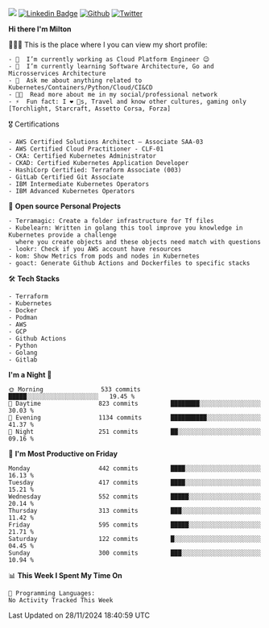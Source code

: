 ![](https://komarev.com/ghpvc/?username=miltlima&color=blueviolet) [![Linkedin Badge](https://img.shields.io/badge/-LinkedIn-blue?style=flat-square&logo=Linkedin&logoColor=white&link=https://www.linkedin.com/in/miltonlimaj/)](https://www.linkedin.com/in/miltonlimaj/) [![Github](https://img.shields.io/github/followers/miltlima?style=social)](https://github.com/miltlima?tab=followers) [![Twitter](https://img.shields.io/twitter/follow/milt_lima?style=social)](https://twitter.com/milt_lima)
 


     
**Hi there I'm Milton**

👨🏽‍💻 This is the place where I you can view my short profile:
```text
- 🔭  I’m currently working as Cloud Platform Engineer 😉
- 🌱  I’m currently learning Software Architecture, Go and Microsservices Architecture
- 💬  Ask me about anything related to Kubernetes/Containers/Python/Cloud/CI&CD
- 👨‍💻  Read more about me in my social/professional network
- ⚡  Fun fact: I ❤️ 🐶s, Travel and know other cultures, gaming only [Torchlight, Starcraft, Assetto Corsa, Forza]
```
🎖 Certifications
```text
- AWS Certified Solutions Architect – Associate SAA-03
- AWS Certified Cloud Practitioner - CLF-01
- CKA: Certified Kubernetes Administrator
- CKAD: Certified Kubernetes Application Developer
- HashiCorp Certified: Terraform Associate (003)
- GitLab Certified Git Associate
- IBM Intermediate Kubernetes Operators
- IBM Advanced Kubernetes Operators
```
📐 **Open source Personal Projects**

```text
- Terramagic: Create a folder infrastructure for Tf files
- Kubelearn: Written in golang this tool improve you knowledge in Kubernetes provide a challenge
  where you create objects and these objects need match with questions
- lookr: Check if you AWS account have resources
- kom: Show Metrics from pods and nodes in Kubernetes
- goact: Generate Github Actions and Dockerfiles to specific stacks
```
🛠 **Tech Stacks**

```text
- Terraform
- Kubernetes
- Docker
- Podman
- AWS
- GCP
- Github Actions
- Python
- Golang
- Gitlab
```         

<!--START_SECTION:waka-->
**I'm a Night 🦉** 

```text
🌞 Morning                533 commits         █████░░░░░░░░░░░░░░░░░░░░   19.45 % 
🌆 Daytime                823 commits         ████████░░░░░░░░░░░░░░░░░   30.03 % 
🌃 Evening                1134 commits        ██████████░░░░░░░░░░░░░░░   41.37 % 
🌙 Night                  251 commits         ██░░░░░░░░░░░░░░░░░░░░░░░   09.16 % 
```
📅 **I'm Most Productive on Friday** 

```text
Monday                   442 commits         ████░░░░░░░░░░░░░░░░░░░░░   16.13 % 
Tuesday                  417 commits         ████░░░░░░░░░░░░░░░░░░░░░   15.21 % 
Wednesday                552 commits         █████░░░░░░░░░░░░░░░░░░░░   20.14 % 
Thursday                 313 commits         ███░░░░░░░░░░░░░░░░░░░░░░   11.42 % 
Friday                   595 commits         █████░░░░░░░░░░░░░░░░░░░░   21.71 % 
Saturday                 122 commits         █░░░░░░░░░░░░░░░░░░░░░░░░   04.45 % 
Sunday                   300 commits         ███░░░░░░░░░░░░░░░░░░░░░░   10.94 % 
```


📊 **This Week I Spent My Time On** 

```text
💬 Programming Languages: 
No Activity Tracked This Week
```


 Last Updated on 28/11/2024 18:40:59 UTC
<!--END_SECTION:waka-->
